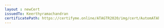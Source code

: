 ```yaml
--- 
layout : newCert 
issuedTo: Keerthyramachandran 
certificatePath: https://certifyme.online/ATAGTR2020/img/cert/AutomATAhon/Keerthyramachandran_c329c.png
--- 
```

